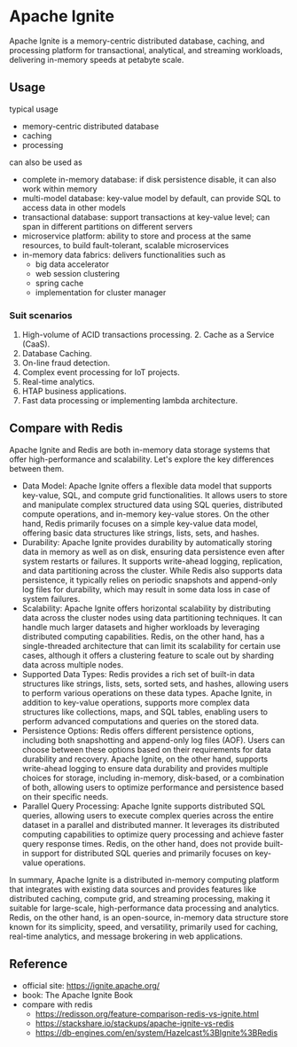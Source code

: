 # Apache Ignite

Apache Ignite is a memory-centric distributed database, caching, and processing platform for transactional, analytical, and streaming workloads, delivering in-memory speeds at petabyte scale.

## Usage
typical usage
- memory-centric distributed database
- caching
- processing

can also be used as
- complete in-memory database: if disk persistence disable, it can also work within memory
- multi-model database: key-value model by default, can provide SQL to access data in other models
- transactional database: support transactions at key-value level; can span in different partitions on different servers
- microservice platform: ability to store and process at the same resources, to build fault-tolerant, scalable microservices
- in-memory data fabrics: delivers functionalities such as 
	+ big data accelerator
	+ web session clustering
	+ spring cache
	+ implementation for cluster manager

### Suit scenarios
1. High-volume of ACID transactions processing. 2. Cache as a Service (CaaS).
3. Database Caching.
4. On-line fraud detection.
5. Complex event processing for IoT projects.
6. Real-time analytics.
7. HTAP business applications.
8. Fast data processing or implementing lambda architecture.

## Compare with Redis
Apache Ignite and Redis are both in-memory data storage systems that offer high-performance and scalability. Let's explore the key differences between them.
- Data Model: Apache Ignite offers a flexible data model that supports key-value, SQL, and compute grid functionalities. It allows users to store and manipulate complex structured data using SQL queries, distributed compute operations, and in-memory key-value stores. On the other hand, Redis primarily focuses on a simple key-value data model, offering basic data structures like strings, lists, sets, and hashes.
- Durability: Apache Ignite provides durability by automatically storing data in memory as well as on disk, ensuring data persistence even after system restarts or failures. It supports write-ahead logging, replication, and data partitioning across the cluster. While Redis also supports data persistence, it typically relies on periodic snapshots and append-only log files for durability, which may result in some data loss in case of system failures.
- Scalability: Apache Ignite offers horizontal scalability by distributing data across the cluster nodes using data partitioning techniques. It can handle much larger datasets and higher workloads by leveraging distributed computing capabilities. Redis, on the other hand, has a single-threaded architecture that can limit its scalability for certain use cases, although it offers a clustering feature to scale out by sharding data across multiple nodes.
- Supported Data Types: Redis provides a rich set of built-in data structures like strings, lists, sets, sorted sets, and hashes, allowing users to perform various operations on these data types. Apache Ignite, in addition to key-value operations, supports more complex data structures like collections, maps, and SQL tables, enabling users to perform advanced computations and queries on the stored data.
- Persistence Options: Redis offers different persistence options, including both snapshotting and append-only log files (AOF). Users can choose between these options based on their requirements for data durability and recovery. Apache Ignite, on the other hand, supports write-ahead logging to ensure data durability and provides multiple choices for storage, including in-memory, disk-based, or a combination of both, allowing users to optimize performance and persistence based on their specific needs.
- Parallel Query Processing: Apache Ignite supports distributed SQL queries, allowing users to execute complex queries across the entire dataset in a parallel and distributed manner. It leverages its distributed computing capabilities to optimize query processing and achieve faster query response times. Redis, on the other hand, does not provide built-in support for distributed SQL queries and primarily focuses on key-value operations.

In summary, Apache Ignite is a distributed in-memory computing platform that integrates with existing data sources and provides features like distributed caching, compute grid, and streaming processing, making it suitable for large-scale, high-performance data processing and analytics. Redis, on the other hand, is an open-source, in-memory data structure store known for its simplicity, speed, and versatility, primarily used for caching, real-time analytics, and message brokering in web applications.

## Reference
- official site: https://ignite.apache.org/
- book: The Apache Ignite Book
- compare with redis
	+ https://redisson.org/feature-comparison-redis-vs-ignite.html
	+ https://stackshare.io/stackups/apache-ignite-vs-redis
	+ https://db-engines.com/en/system/Hazelcast%3BIgnite%3BRedis